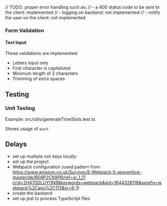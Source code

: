 // TODO: proper error handling such as:
      //  - a 400 status code to be sent to the client: implemented
      //  - logging on backend: not implemented
      //  - notify the user on the client: not implemented


### Form Validation

#### Text Input

These validations are implemented:
- Letters input only
- First character is capitalized
- Minimum length of 2 characters
- Trimming of extra spaces

## Testing

### Unit Testing

Example: src/utils/generateTimeSlots.test.ts

Shows usage of `each`

## Delays

- set up multiple ssh keys locally
- set up the project
- Webpack configuration (used pattern from https://www.amazon.co.uk/SurviveJS-Webpack-5-apprentice-master/dp/B08P2C69PR/ref=sr_1_1?crid=2H470DLUYI1N8&keywords=webpack&qid=1644328118&sprefix=webpack%2Caps%2C113&sr=8-1)
- create the backend
- set up jest to process TypeScript files